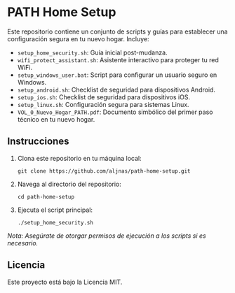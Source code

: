 # PATH Home Setup

Este repositorio contiene un conjunto de scripts y guías para establecer una configuración segura en tu nuevo hogar. Incluye:

- `setup_home_security.sh`: Guía inicial post-mudanza.
- `wifi_protect_assistant.sh`: Asistente interactivo para proteger tu red WiFi.
- `setup_windows_user.bat`: Script para configurar un usuario seguro en Windows.
- `setup_android.sh`: Checklist de seguridad para dispositivos Android.
- `setup_ios.sh`: Checklist de seguridad para dispositivos iOS.
- `setup_linux.sh`: Configuración segura para sistemas Linux.
- `VOL_0_Nuevo_Hogar_PATH.pdf`: Documento simbólico del primer paso técnico en tu nuevo hogar.

## Instrucciones

1. Clona este repositorio en tu máquina local:
   ```
   git clone https://github.com/aljnas/path-home-setup.git
   ```

2. Navega al directorio del repositorio:
   ```
   cd path-home-setup
   ```

3. Ejecuta el script principal:
   ```
   ./setup_home_security.sh
   ```

*Nota: Asegúrate de otorgar permisos de ejecución a los scripts si es necesario.*

## Licencia

Este proyecto está bajo la Licencia MIT.
